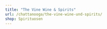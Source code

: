 ```yaml
---
title: "The Vine Wine & Spirits"
url: /chattanooga/the-vine-wine-und-spirits/
shop: Spirituosen
---
```

